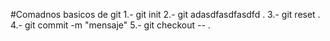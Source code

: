 #Comadnos basicos de  git 
1.- git init
2.- git adasdfasdfasdfd . 
3.- git reset .
4.- git commit -m "mensaje"
5.- git checkout -- .
